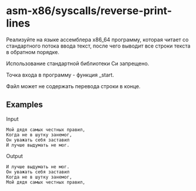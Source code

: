# asm-x86/syscalls/reverse-print-lines

Реализуйте на языке ассемблера x86_64 программу, которая читает со стандартного потока ввода текст, после чего выводит
все строки текста в обратном порядке.

Использование стандартной библиотеки Си запрещено.

Точка входа в программу - функция _start.

Файл может не содержать перевода строки в конце.

## Examples

Input

```
Мой дядя самых честных правил,
Когда не в шутку занемог,
Он уважать себя заставил
И лучше выдумать не мог.
```      

Output

```
И лучше выдумать не мог.
Он уважать себя заставил
Когда не в шутку занемог,
Мой дядя самых честных правил,
```      
